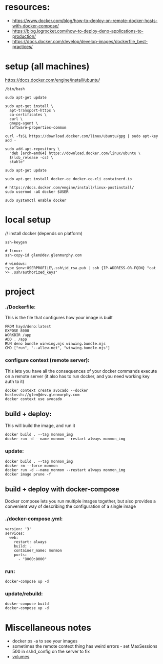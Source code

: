 # resources:
* https://www.docker.com/blog/how-to-deploy-on-remote-docker-hosts-with-docker-compose/
* https://blog.logrocket.com/how-to-deploy-deno-applications-to-production/
* https://docs.docker.com/develop/develop-images/dockerfile_best-practices/

# setup (all machines)
https://docs.docker.com/engine/install/ubuntu/

    /bin/bash

    sudo apt-get update

    sudo apt-get install \
      apt-transport-https \
      ca-certificates \
      curl \
      gnupg-agent \
      software-properties-common

    curl -fsSL https://download.docker.com/linux/ubuntu/gpg | sudo apt-key add -

    sudo add-apt-repository \
      "deb [arch=amd64] https://download.docker.com/linux/ubuntu \
      $(lsb_release -cs) \
      stable"

    sudo apt-get update

    sudo apt-get install docker-ce docker-ce-cli containerd.io

    # https://docs.docker.com/engine/install/linux-postinstall/
    sudo usermod -aG docker $USER

    sudo systemctl enable docker

# local setup
// install docker (depends on platform)

    ssh-keygen

    # linux: 
    ssh-copy-id glen@dev.glenmurphy.com

    # windows:
    type $env:USERPROFILE\.ssh\id_rsa.pub | ssh {IP-ADDRESS-OR-FQDN} "cat >> .ssh/authorized_keys"

# project

### ./Dockerfile:
This is the file that configures how your image is built

    FROM hayd/deno:latest  
    EXPOSE 8000
    WORKDIR /app
    ADD . /app
    RUN deno bundle winwing.mjs winwing.bundle.mjs
    CMD ["run", "--allow-net", "winwing.bundle.mjs"]

### configure context (remote server):
This lets you have all the consequences of your docker commands execute on a remote server (it also
has to run docker, and you need working key auth to it)

    docker context create avocado --docker host=ssh://glen@dev.glenmurphy.com
    docker context use avocado

## build + deploy:
This will build the image, and run it

    docker build . --tag monmon_img
    docker run -d --name monmon --restart always monmon_img

### update:

    docker build . --tag monmon_img 
    docker rm --force monmon
    docker run -d --name monmon --restart always monmon_img
    docker image prune -f

## build + deploy with docker-compose
Docker compose lets you run multiple images together, but also provides a convenient way of
describing the configuration of a single image

### ./docker-compose.yml:

    version: '3'
    services:
      web:
        restart: always 
        build: .
        container_name: monmon
        ports:
          - "8000:8000"

### run:

    docker-compose up -d

### update/rebuild:

    docker-compose build
    docker-compose up -d


# Miscellaneous notes

* docker ps -a to see your images
* sometimes the remote context thing has weird errors - set MaxSessions 500 in sshd_config on the server to fix
* [volumes](https://thenewstack.io/docker-basics-how-to-share-data-between-a-docker-container-and-host/)